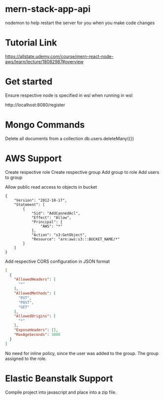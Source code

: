 # mern-stack-app-api

nodemon to help restart the server for you when you make code changes

# Tutorial Link
https://allstate.udemy.com/course/mern-react-node-aws/learn/lecture/18082987#overview

# Get started
Ensure respective node is specified in wsl when running in wsl

http://localhost:8080/register

# Mongo Commands
Delete all documents from a collection
db.users.deleteMany({})

# AWS Support
Create respective role
Create respective group
Add group to role
Add users to group

Allow public read access to objects in bucket
```
{
    "Version": "2012-10-17",
    "Statement": [
        {
            "Sid": "AddCannedAcl",
            "Effect": "Allow",
            "Principal": {
                "AWS": "*"
            },
            "Action": "s3:GetObject",
            "Resource": "arn:aws:s3:::BUCKET_NAME/*"
        }
    ]
}
```
Add respective CORS configuration in JSON format
```json
[
  {
    "AllowedHeaders": [
      "*"
    ],
    "AllowedMethods": [
      "PUT",
      "POST",
      "GET"
    ],
    "AllowedOrigins": [
      "*"
    ],
    "ExposeHeaders": [],
    "MaxAgeSeconds": 3000
  }
]
```

No need for inline policy, since the user was added to the group. The group assigned to the role.

# Elastic Beanstalk Support
Compile project into javascript and place into a zip file.